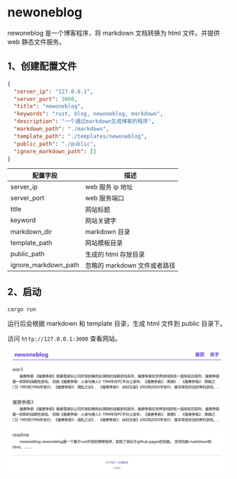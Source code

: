 # newoneblog

newoneblog 是一个博客程序，将 markdown 文档转换为 html 文件。并提供 web 静态文件服务。

## 1、创建配置文件

```json
{
  "server_ip": "127.0.0.1",
  "server_port": 3000,
  "title": "newoneblog",
  "keywords": "rust, blog, newoneblog, markdown",
  "description": "一个通过markdown生成博客的程序",
  "markdown_path": "./markdown",
  "template_path": "./templates/newoneblog",
  "public_path": "./public",
  "ignore_markdown_path": []
}
```

| 配置字段             | 描述                         |
| -------------------- | ---------------------------- |
| server_ip            | web 服务 ip 地址             |
| server_port          | web 服务端口                 |
| title                | 网站标题                     |
| keyword              | 网站关键字                   |
| markdown_dir         | markdown 目录                |
| template_path        | 网站模板目录                 |
| public_path          | 生成的 html 存放目录         |
| ignore_markdown_path | 忽略的 markdown 文件或者路径 |

## 2、启动

```shell
cargo run
```

运行后会根据 markdown 和 template 目录，生成 html 文件到 public 目录下。

访问 `http://127.0.0.1:3000` 查看网站。

![网站图片](website.png)
